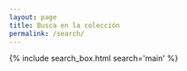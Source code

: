 ```yaml
---
layout: page
title: Busca en la colección
permalink: /search/
---
```


{% include search_box.html search='main' %}